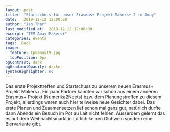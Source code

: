 ```yaml
---
layout: post
title:  "Startschuss für unser Erasmus+ Projekt Makers+ 2 in Amay"
date:   2019-12-12 12:00:00
author: "Jan Thar"
last_modified_at:  2019-12-12 12:00:00
excerpt: "TPM Amay Makers+"
categories: events
tags:  Back
image:
  feature: tpmamay19.jpg
  topPosition: 0px
bgContrast: dark
bgGradientOpacity: darker
syntaxHighlighter: no
---
```


Das erste Projekttreffen und Startschuss zu unserem neuen Erasmus+ Projekt Makers+. 
Ein paar Partner kannten wir schon aus einem anderen Erasmus+ Projekt (Numerika2Neets) bzw. dem Planungstreffen zu diesem Projekt, allerdings waren auch hier teilweise neue Gesichter dabei.
Das erste Planen und Zusamensetzen lief schon mal ganz gut, natürlich durfte dann Abends ein Besuch im Pot au Lait nicht fehlen.
Ausserdem gelernt das es auf dem Weihnachtsmarkt in Lüttich keinen Glühwein sondern eine Biervariante gibt.

